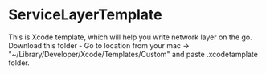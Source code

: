# ServiceLayerTemplate
This is Xcode template, which will help you write network layer on the go. 
Download this folder - Go to location from your mac -> "~/Library/Developer/Xcode/Templates/Custom" and paste .xcodetamplate folder.
